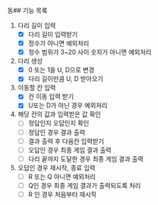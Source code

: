 동## 기능 목록
1. 다리 길이 입력
   - [x] 다리 길이 입력받기
   - [x] 정수가 아니면 예외처리
   - [x] 정수 범위가 3~20 사이 숫자가 아니면 예외처리
2. 다리 생성
   - [x] 0 또는 1을 U, D으로 변경
   - [x] 다리 길이만큼 U, D 받아오기
3. 이동할 칸 입력
   - [x] 칸 이동 입력 받기
   - [x] U또는 D가 아닌 경우 예외처리
4. 해당 칸의 값과 입력받은 값 확인
   - [ ] 정답인지 오답인지 확인
   - [ ] 정답인 경우 결과 출력
   - [ ] 결과 출력 후 다음칸 입력받기
   - [ ] 오답인 경우 최종 게임 결과 출력
   - [ ] 다리 끝까지 도달한 경우 최종 게임 결과 출력
5. 오답인 경우 재시작, 종료 입력
   - [ ] R 또는 Q 아니면 예외처리
   - [ ] Q인 경우 최종 게임 결과가 출력되도록 처리
   - [ ] R 인 경우 처음부터 재시작